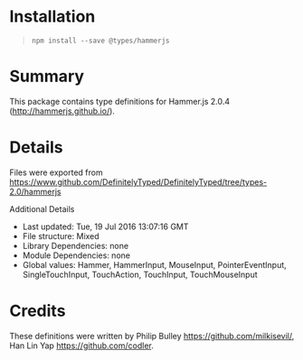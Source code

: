 # Installation
> `npm install --save @types/hammerjs`

# Summary
This package contains type definitions for Hammer.js 2.0.4 (http://hammerjs.github.io/).

# Details
Files were exported from https://www.github.com/DefinitelyTyped/DefinitelyTyped/tree/types-2.0/hammerjs

Additional Details
 * Last updated: Tue, 19 Jul 2016 13:07:16 GMT
 * File structure: Mixed
 * Library Dependencies: none
 * Module Dependencies: none
 * Global values: Hammer, HammerInput, MouseInput, PointerEventInput, SingleTouchInput, TouchAction, TouchInput, TouchMouseInput

# Credits
These definitions were written by Philip Bulley <https://github.com/milkisevil/>, Han Lin Yap <https://github.com/codler>.

